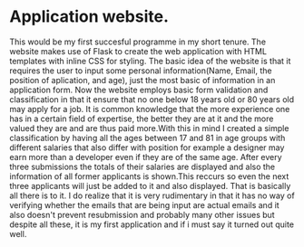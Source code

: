 # Application website.
This would be my first succesful programme in my short tenure. 
The website makes use of Flask to create the web application with HTML templates with inline CSS for styling.
The basic idea of the website is that it requires the user to input some personal information(Name, Email, the position of aplication, and age), just the most basic of information in an application form.
Now the website employs basic form validation and classification in that it ensure that no one below 18 years old or 80 years old may apply for a job.
It is common knowledge that the more experience one has in a certain field of expertise, the better they are at it and the more valued they are and are thus paid more.With this in mind I created a simple classification by having all the ages between 17 and 81 in age groups with different salaries that also differ with position for example a designer may earn more than a developer even if they are of the same age.
After every three submissions the totals of their salaries are displayed and also the information of all former applicants is shown.This reccurs so even the next three applicants will just be added to it and also displayed.
That is basically all there is to it. I do realize that it is very rudimentary in that it has no way of verifying whether the emails that are being input are actual emails and it also doesn't prevent resubmission and probably many other issues but despite all these, it is my first application and if i must say it turned out quite well.

